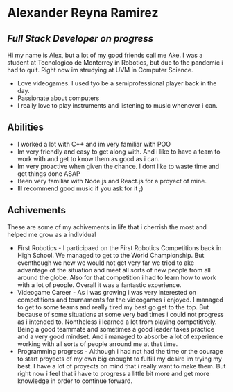 # Alexander Reyna Ramirez   
## _Full Stack Developer on progress_


Hi my name is Alex, but a lot of my good friends call me Ake. I was a student at Tecnologico de Monterrey in Robotics, but due to the pandemic i had to quit. Right now im strudying at UVM in Computer Science.

- Love videogames. I used tyo be a semiprofessional player back in the day.
- Passionate about computers
- I really love to play instruments and listening to music whenever i can. 

## Abilities

- I worked a lot with C++ and im very familiar with POO
- Im very friendly and easy to get along with. And i like to have a team to work with and get to know them as good as i can.
- Im very proactive when given the chance. I dont like to waste time and get things done ASAP
- Been very familiar with Node.js and React.js for a proyect of mine.
- Ill recommend good music if you ask for it ;)





## Achivements

These are some of my achivements in life that i cherrish the most and helped me grow as a individual

- First Robotics - I participaed on the First Robotics Competitions back in High School. We managed to get to the World Championship. But eventhough we new we would not get very far we tried to ake advantage of the situation and meet all sorts of new people from all around the globe. Also for that competition i had to learn how to work with a lot of people. Overall it was a fantastic experience.
- Videogame Career - As i was growing i was very interested on competitions and tournaments for the videogames i enjoyed. I managed to get to some teams and really tired my best go get to the top. But because of some situations at some very bad times i could not progress as i intended to. Nontheless i learned a lot from playing competitively. Being a good teammate and sometimes a good leader takes practice and a very good mindset. And i managed to absorbe a lot of experience working with all sorts of people arround me at that time. 
- Programming progress - Although i had not had the time or the courage to start proyects of my own big enought to fulfill my desire im trying my best. I have a lot of proyects on mind that i really want to make them. But right now i feel that i have to progress a little bit more and get more knowledge in order to continue forward. 



